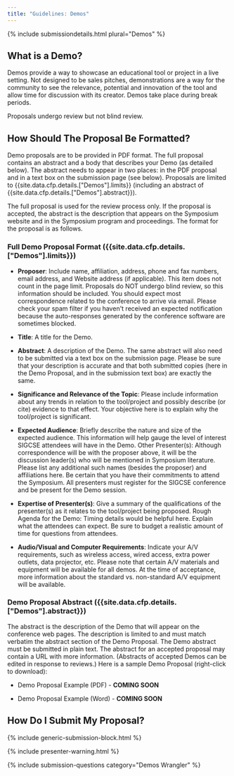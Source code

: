 ```yaml
---
title: "Guidelines: Demos"
---
```

{% include submissiondetails.html plural="Demos" %}

## What is a Demo?

Demos provide a way to showcase an educational tool or project in a live setting. Not designed to be sales pitches, demonstrations are a way for the community to see the relevance, potential and innovation of the tool and allow time for discussion with its creator. Demos take place during break periods.

Proposals undergo review but not blind review.

## How Should The Proposal Be Formatted?
Demo proposals are to be provided in PDF format. The full proposal contains an abstract and a body that describes your Demo (as detailed below). The abstract needs to appear in two places: in the PDF proposal and in a text box on the submission page (see below).  Proposals are limited to {{site.data.cfp.details.["Demos"].limits}} (including an abstract of {{site.data.cfp.details.["Demos"].abstract}}).

The full proposal is used for the review process only. If the proposal is accepted, the abstract is the description that appears on the Symposium website and in the Symposium program and proceedings. The format for the proposal is as follows.

### Full Demo Proposal Format ({{site.data.cfp.details.["Demos"].limits}})

* **Proposer**: Include name, affiliation, address, phone and fax numbers, email address, and Website address (if applicable). This item does not count in the page limit. Proposals do NOT undergo blind review, so this information should be included. You should expect most correspondence related to the conference to arrive via email. Please check your spam filter if you haven't received an expected notification because the auto-responses generated by the conference software are sometimes blocked.

* **Title**: A title for the Demo.

* **Abstract**: A description of the Demo. The same abstract will also need to be submitted via a text box on the submission page. Please be sure that your description is accurate and that both submitted copies (here in the Demo Proposal, and in the submission text box) are exactly the same.

* **Significance and Relevance of the Topic**: Please include information about any trends in relation to the tool/project and possibly describe (or cite) evidence to that effect. Your objective here is to explain why the tool/project is significant.

* **Expected Audience**: Briefly describe the nature and size of the expected audience. This information will help gauge the level of interest SIGCSE attendees will have in the Demo.
Other Presenter(s): Although correspondence will be with the proposer above, it will be the discussion leader(s) who will be mentioned in Symposium literature. Please list any additional such names (besides the proposer) and affiliations here. Be certain that you have their commitments to attend the Symposium. All presenters must register for the SIGCSE conference and be present for the Demo session.

* **Expertise of Presenter(s)**: Give a summary of the qualifications of the presenter(s) as it relates to the tool/project being proposed.
Rough Agenda for the Demo: Timing details would be helpful here. Explain what the attendees can expect. Be sure to budget a realistic amount of time for questions from attendees.

* **Audio/Visual and Computer Requirements**: Indicate your A/V requirements, such as wireless access, wired access, extra power outlets, data projector, etc. Please note that certain A/V materials and equipment will be available for all demos. At the time of acceptance, more information about the standard vs. non-standard A/V equipment will be available.

### Demo Proposal Abstract ({{site.data.cfp.details.["Demos"].abstract}})

The abstract is the description of the Demo that will appear on the conference web pages. The description is limited to and must match verbatim the abstract section of the Demo Proposal. The Demo abstract must be submitted in plain text. The abstract for an accepted proposal may contain a URL with more information. (Abstracts of accepted Demos can be edited in response to reviews.)
Here is a sample Demo Proposal (right-click to download):

* Demo Proposal Example (PDF) - **COMING SOON**

* Demo Proposal Example (Word) - **COMING SOON**

## How Do I Submit My Proposal?

{% include generic-submission-block.html %}

{% include presenter-warning.html %}

{% include submission-questions category="Demos Wrangler" %}
